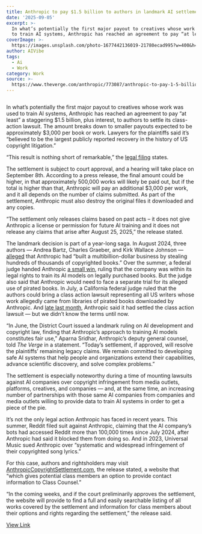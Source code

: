 ```yaml
---
title: Anthropic to pay $1.5 billion to authors in landmark AI settlement
date: '2025-09-05'
excerpt: >-
  In what’s potentially the first major payout to creatives whose work was used
  to train AI systems, Anthropic has reached an agreement to pay “at least...
coverImage: >-
  https://images.unsplash.com/photo-1677442136019-21780ecad995?w=400&h=200&fit=crop&auto=format
author: AIVibe
tags:
  - Ai
  - Work
category: Work
source: >-
  https://www.theverge.com/anthropic/773087/anthropic-to-pay-1-5-billion-to-authors-in-landmark-ai-settlement
---
```


											

						
<figure>

<img alt="" data-caption="" data-portal-copyright="" data-has-syndication-rights="1" src="https://platform.theverge.com/wp-content/uploads/sites/2/2025/08/STKB364_CLAUDE_C.jpg?quality=90&#038;strip=all&#038;crop=0,0,100,100" />
	<figcaption>
		</figcaption>
</figure>
<p class="has-text-align-none">In what’s potentially the first major payout to creatives whose work was used to train AI systems, Anthropic has reached an agreement to pay “at least” a staggering $1.5 billion, plus interest, to authors to settle its class-action lawsuit. The amount breaks down to smaller payouts expected to be approximately $3,000 per book or work. Lawyers for the plaintiffs said it’s “believed to be the largest publicly reported recovery in the history of US copyright litigation.”</p>

<p class="has-text-align-none">“This result is nothing short of remarkable,” the <a href="https://www.documentcloud.org/documents/26084996-proposed-anthropic-authors-ai-settlement/">legal filing</a> states.</p>

<p class="has-text-align-none">The settlement is subject to court approval, and a hearing will take place on September 8th. According to a press release, the final amount could be higher, in that approximately 500,000 works will likely be paid out, but if the total is higher than that, Anthropic will pay an additional $3,000 per work, and it all depends on the number of claims submitted. As part of the settlement, Anthropic must also destroy the original files it downloaded and any copies.</p>

<p class="has-text-align-none">“The settlement only releases claims based on past acts –&nbsp;it does not give Anthropic a license or permission for future AI training and it does not release any claims that arise after August 25, 2025,” the release stated.</p>

<p class="has-text-align-none">The landmark decision is part of a year-long saga. In August 2024, three authors — Andrea Bartz, Charles Graeber, and Kirk Wallace Johnson — <a href="https://fingfx.thomsonreuters.com/gfx/legaldocs/gdvzmggwjpw/ANTHROPIC%20AUTHOR%20COPYRIGHT%20LAWSUIT%20complaint.pdf">alleged</a> that Anthropic had “built a multibillion-dollar business by stealing hundreds of thousands of copyrighted books.” Over the summer, a federal judge handed Anthropic <a href="https://www.theverge.com/news/692015/anthropic-wins-a-major-fair-use-victory-for-ai-but-its-still-in-trouble-for-stealing-books">a small win</a>, ruling that the company was within its legal rights to train its AI models on legally purchased books. But the judge also said that Anthropic would need to face a separate trial for its alleged use of pirated books. In July, a California federal judge ruled that the authors could bring a class action lawsuit representing all US writers whose work allegedly came from libraries of pirated books downloaded by Anthropic. And <a href="https://www.theverge.com/news/766311/anthropic-class-action-ai-piracy-authors-settlement">late last month</a>, Anthropic said it had settled the class action lawsuit — but we didn’t know the terms until now.</p>

<p class="has-text-align-none">“In June, the District Court issued a landmark ruling on AI development and copyright law, finding that Anthropic&#8217;s approach to training AI models constitutes fair use,” Aparna Sridhar, Anthropic’s deputy general counsel, told <em>The Verge</em> in a statement. “Today&#8217;s settlement, if approved, will resolve the plaintiffs&#8217; remaining legacy claims. We remain committed to developing safe AI systems that help people and organizations extend their capabilities, advance scientific discovery, and solve complex problems.” </p>

<p class="has-text-align-none">The settlement is especially noteworthy during a time of mounting lawsuits against AI companies over copyright infringement from media outlets, platforms, creatives, and companies —&nbsp;and, at the same time, an increasing number of partnerships with those same AI companies from companies and media outlets willing to provide data to train AI systems in order to get a piece of the pie. </p>

<p class="has-text-align-none">It’s not the only legal action Anthropic has faced in recent years. This summer, Reddit filed suit against Anthropic, claiming that the AI company’s bots had accessed Reddit more than 100,000 times since July 2024, after Anthropic had said it blocked them from doing so. And in 2023, Universal Music sued Anthropic over “systematic and widespread infringement of their copyrighted song lyrics.”</p>

<p class="has-text-align-none">For this case, authors and rightsholders may visit <a href="https://www.anthropiccopyrightsettlement.com/">AnthropicCopyrightSettlement.com</a>, the release stated, a website that “which gives potential class members an option to provide contact information to Class Counsel.” </p>

<p class="has-text-align-none">“In the coming weeks, and if the court preliminarily approves the settlement, the website will provide to find a full and easily searchable listing of all works covered by the settlement and information for class members about their options and rights regarding the settlement,” the release said. </p>
<div class="documentcloud-embed"><a href="https://www.documentcloud.org/documents/26084996-proposed-anthropic-authors-ai-settlement/" target="_blank" rel="noopener noreferrer">View Link</a></div>
						
									

